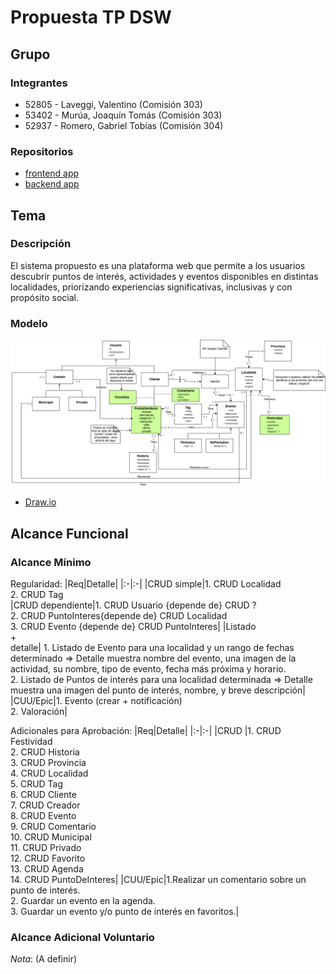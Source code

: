 # Propuesta TP DSW

## Grupo
### Integrantes
* 52805 - Laveggi, Valentino (Comisión 303)
* 53402 - Murúa, Joaquín Tomás (Comisión 303)
* 52937 - Romero, Gabriel Tobías (Comisión 304)

### Repositorios
* [frontend app](https://github.com/Evenaut7/TP_DSW_FrontendApp.git)
* [backend app](https://github.com/Evenaut7/TP_DSW_BackendApp.git)


## Tema
### Descripción
El sistema propuesto es una plataforma web que permite a los usuarios descubrir puntos de interés, actividades y eventos disponibles en distintas localidades, priorizando experiencias significativas, inclusivas y con propósito social. 

### Modelo
![image](Modelo_de_dominio-Page-2.png)

* [Draw.io](https://drive.google.com/file/d/1lk8nXVs_xaIrwI9erYk_CGOQRLd_-vMT/view?usp=sharing)

## Alcance Funcional 

### Alcance Mínimo
Regularidad:
|Req|Detalle|
|:-|:-|
|CRUD simple|1. CRUD Localidad <br>2. CRUD Tag<br>
|CRUD dependiente|1. CRUD Usuario {depende de} CRUD ? <br>2. CRUD PuntoInteres{depende de} CRUD Localidad <br> 3. CRUD Evento {depende de} CRUD PuntoInteres|
|Listado<br>+<br>detalle| 1. Listado de Evento para una localidad y un rango de fechas determinado => Detalle muestra nombre del evento, una imagen de la actividad, su nombre, tipo de evento, fecha más próxima y horario.<br>2. Listado de Puntos de interés para una localidad determinada => Detalle muestra una imagen del punto de interés, nombre, y breve descripción|
|CUU/Epic|1. Evento (crear + notificación)<br>2. Valoración|


Adicionales para Aprobación:
|Req|Detalle|
|:-|:-|
|CRUD |1. CRUD Festividad <br>2. CRUD Historia<br>3. CRUD Provincia<br>4. CRUD Localidad<br>5. CRUD Tag<br>6. CRUD Cliente<br>7. CRUD Creador <br>8. CRUD Evento<br>9. CRUD Comentario<br>10. CRUD Municipal<br>11. CRUD Privado<br>12. CRUD Favorito<br>13. CRUD Agenda<br>14. CRUD PuntoDeInteres|
|CUU/Epic|1.Realizar un comentario sobre un punto de interés.<br> 2. Guardar un evento en la agenda.<br>3. Guardar un evento y/o punto de interés en favoritos.|


### Alcance Adicional Voluntario

*Nota*: (A definir)
